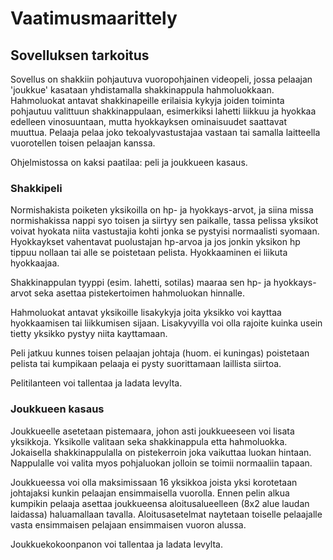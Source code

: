 # Vaatimusmaarittely

## Sovelluksen tarkoitus
Sovellus on shakkiin pohjautuva vuoropohjainen videopeli, jossa pelaajan 'joukkue' kasataan yhdistamalla shakkinappula hahmoluokkaan. Hahmoluokat antavat shakkinapeille erilaisia kykyja joiden toiminta pohjautuu valittuun shakkinappulaan, esimerkiksi lahetti liikkuu ja hyokkaa edelleen vinosuuntaan, mutta hyokkayksen ominaisuudet saattavat muuttua. Pelaaja pelaa joko tekoalyvastustajaa vastaan tai samalla laitteella vuorotellen toisen pelaajan kanssa.

Ohjelmistossa on kaksi paatilaa: peli ja joukkueen kasaus.

### Shakkipeli
Normishakista poiketen yksikoilla on hp- ja hyokkays-arvot, ja siina missa normishakissa nappi syo toisen ja siirtyy sen paikalle, tassa pelissa yksikot voivat hyokata niita vastustajia kohti jonka se pystyisi normaalisti syomaan. Hyokkaykset vahentavat puolustajan hp-arvoa ja jos jonkin yksikon hp tippuu nollaan tai alle se poistetaan pelista. Hyokkaaminen ei liikuta hyokkaajaa.

Shakkinappulan tyyppi (esim. lahetti, sotilas) maaraa sen hp- ja hyokkays-arvot seka asettaa pistekertoimen hahmoluokan hinnalle.

Hahmoluokat antavat yksikoille lisakykyja joita yksikko voi kayttaa hyokkaamisen tai liikkumisen sijaan. Lisakyvyilla voi olla rajoite kuinka usein tietty yksikko pystyy niita kayttamaan.

Peli jatkuu kunnes toisen pelaajan johtaja (huom. ei kuningas) poistetaan pelista tai kumpikaan pelaaja ei pysty suorittamaan laillista siirtoa.

Pelitilanteen voi tallentaa ja ladata levylta.

### Joukkueen kasaus
Joukkueelle asetetaan pistemaara, johon asti joukkueeseen voi lisata yksikkoja. Yksikolle valitaan seka shakkinappula etta hahmoluokka. Jokaisella shakkinappulalla on pistekerroin joka vaikuttaa luokan hintaan. Nappulalle voi valita myos pohjaluokan jolloin se toimii normaaliin tapaan.

Joukkueessa voi olla maksimissaan 16 yksikkoa joista yksi korotetaan johtajaksi kunkin pelaajan ensimmaisella vuorolla. Ennen pelin alkua kumpikin pelaaja asettaa joukkueensa aloitusalueelleen (8x2 alue laudan laidassa) haluamallaan tavalla. Aloitusasetelmat naytetaan toiselle pelaajalle vasta ensimmaisen pelajaan ensimmaisen vuoron alussa.

Joukkuekokoonpanon voi tallentaa ja ladata levylta.

